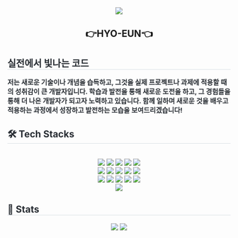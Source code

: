 <div align="center">
<img src="https://capsule-render.vercel.app/api?type=Venom&color=0:fffff0,100:fff5f5&height=180&text=Pick%me!&animation=fadeIn&fontColor=000000&fontSize=70&section=header"/>

<h2 align="center">👉HYO-EUN👈</h2>

<div align= "center">
    </div>
    <div style="text-align: left;"> 
    <h2 style="border-bottom: 1px solid #d8dee4; color: #282d33;"> 실전에서 빛나는 코드 </h2>  
    <div style="font-weight: 700; font-size: 15px; text-align: left; color: #282d33;"> 저는 새로운 기술이나 개념을 습득하고, 그것을 실제 프로젝트나 과제에 적용할 때의 성취감이 큰 개발자입니다. 학습과 발전을 통해 새로운 도전을 하고, 그 경험들을 통해 더 나은 개발자가 되고자 노력하고 있습니다. 함께 일하며 새로운 것을 배우고 적용하는 과정에서 성장하고 발전하는 모습을 보여드리겠습니다! </div> 
    </div>
    <div style="text-align: left;">
    <h2 style="border-bottom: 1px solid #d8dee4; color: #282d33;"> 🛠️ Tech Stacks </h2> <br> 
    <div  align= "center"> <img src="https://img.shields.io/badge/Amazon AWS-232F3E?style=plastic&logo=Amazon AWS&logoColor=white">
          <img src="https://img.shields.io/badge/Bootstrap-7952B3?style=plastic&logo=Bootstrap&logoColor=white">
          <img src="https://img.shields.io/badge/CSS3-1572B6?style=plastic&logo=CSS3&logoColor=white">
          <img src="https://img.shields.io/badge/React-61DAFB?style=plastic&logo=React&logoColor=white">
          <img src="https://img.shields.io/badge/Python-3776AB?style=plastic&logo=Python&logoColor=white">
          <br/><img src="https://img.shields.io/badge/Redux-764ABC?style=plastic&logo=Redux&logoColor=white">
          <img src="https://img.shields.io/badge/HTML5-E34F26?style=plastic&logo=HTML5&logoColor=white">
          <img src="https://img.shields.io/badge/Slack-4A154B?style=plastic&logo=Slack&logoColor=white">
          <img src="https://img.shields.io/badge/Discord-5865F2?style=plastic&logo=Discord&logoColor=white">
          <img src="https://img.shields.io/badge/Figma-F24E1E?style=plastic&logo=Figma&logoColor=white">
          <br/><img src="https://img.shields.io/badge/Github-181717?style=plastic&logo=Github&logoColor=white">
          <img src="https://img.shields.io/badge/jQuery-0769AD?style=plastic&logo=jQuery&logoColor=white">
          <img src="https://img.shields.io/badge/Java-007396?style=plastic&logo=Java&logoColor=white">
          <img src="https://img.shields.io/badge/Javascript-F7DF1E?style=plastic&logo=Javascript&logoColor=white">
          <img src="https://img.shields.io/badge/Spring Boot-6DB33F?style=plastic&logo=Spring Boot&logoColor=white">
          <br/><img src="https://img.shields.io/badge/Spring-6DB33F?style=plastic&logo=Spring&logoColor=white">
          </div>
    </div>
    <div style="text-align: left;"> 
    <h2 style="border-bottom: 1px solid #d8dee4; color: #282d33;"> 🏅 Stats </h2> 
        <div align= "center"> 
        <img src="https://github-readme-stats.vercel.app/api?username=rlagydms2&hide=stars,issues&theme=flag-india&count_private=true&show_icons=true&hide_rank=true&title_color=ff9500&text_color=ff9500"/> 
        <img src="https://github-readme-stats.vercel.app/api/top-langs/?username=rlagydms2&layout=compact&bg_color=180,fafcff,00000000&title_color=ff9500&text_color=ff9500"
           /> </div> 
    </div>
    
